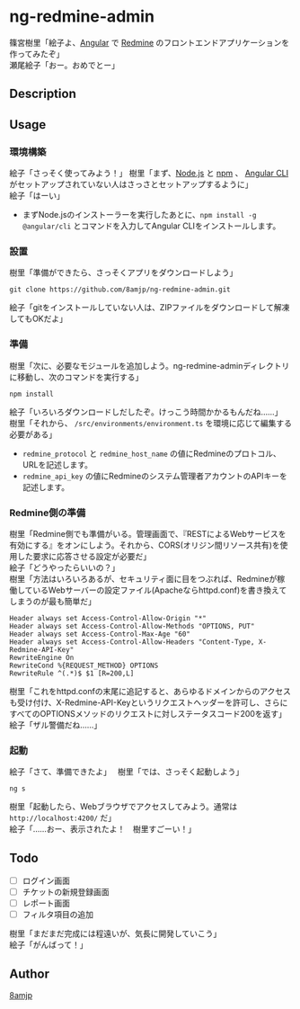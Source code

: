 ng-redmine-admin
================

篠宮樹里「絵子よ、[Angular](https://angular.io/) で [Redmine](https://www.redmine.org/) のフロントエンドアプリケーションを作ってみたぞ」  
瀬尾絵子「おー。おめでとー」

## Description

## Usage

### 環境構築

絵子「さっそく使ってみよう！」
樹里「まず、[Node.js](https://nodejs.org/ja/) と [npm](https://www.npmjs.com/) 、
[Angular CLI](https://cli.angular.io/) がセットアップされていない人はさっさとセットアップするように」  
絵子「はーい」

* まずNode.jsのインストーラーを実行したあとに、`npm install -g @angular/cli` とコマンドを入力してAngular CLIをインストールします。

### 設置

樹里「準備ができたら、さっそくアプリをダウンロードしよう」

`git clone https://github.com/8amjp/ng-redmine-admin.git`

絵子「gitをインストールしていない人は、ZIPファイルをダウンロードして解凍してもOKだよ」

### 準備

樹里「次に、必要なモジュールを追加しよう。ng-redmine-adminディレクトリに移動し、次のコマンドを実行する」

`npm install`

絵子「いろいろダウンロードしだしたぞ。けっこう時間かかるもんだね……」  
樹里「それから、 `/src/environments/environment.ts` を環境に応じて編集する必要がある」

* `redmine_protocol` と `redmine_host_name` の値にRedmineのプロトコル、URLを記述します。
* `redmine_api_key` の値にRedmineのシステム管理者アカウントのAPIキーを記述します。

### Redmine側の準備

樹里「Redmine側でも準備がいる。管理画面で、『RESTによるWebサービスを有効にする』をオンにしよう。それから、CORS(オリジン間リソース共有)を使用した要求に応答させる設定が必要だ」  
絵子「どうやったらいいの？」  
樹里「方法はいろいろあるが、セキュリティ面に目をつぶれば、Redmineが稼働しているWebサーバーの設定ファイル(Apacheならhttpd.conf)を書き換えてしまうのが最も簡単だ」

```
Header always set Access-Control-Allow-Origin "*" 
Header always set Access-Control-Allow-Methods "OPTIONS, PUT" 
Header always set Access-Control-Max-Age "60" 
Header always set Access-Control-Allow-Headers "Content-Type, X-Redmine-API-Key" 
RewriteEngine On 
RewriteCond %{REQUEST_METHOD} OPTIONS 
RewriteRule ^(.*)$ $1 [R=200,L] 
```

樹里「これをhttpd.confの末尾に追記すると、あらゆるドメインからのアクセスも受け付け、X-Redmine-API-Keyというリクエストヘッダーを許可し、さらにすべてのOPTIONSメソッドのリクエストに対しステータスコード200を返す」  
絵子「ザル警備だね……」

### 起動

絵子「さて、準備できたよ」  
樹里「では、さっそく起動しよう」

`ng s`

樹里「起動したら、Webブラウザでアクセスしてみよう。通常は `http://localhost:4200/` だ」  
絵子「……おー、表示されたよ！　樹里すごーい！」

## Todo

- [ ] ログイン画面
- [ ] チケットの新規登録画面
- [ ] レポート画面
- [ ] フィルタ項目の追加

樹里「まだまだ完成には程遠いが、気長に開発していこう」  
絵子「がんばって！」

## Author

[8amjp](https://github.com/8amjp)
